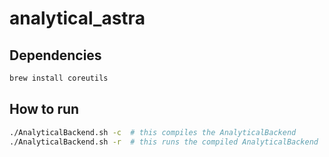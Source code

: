 # analytical_astra

## Dependencies
```bash
brew install coreutils
```

## How to run
```bash
./AnalyticalBackend.sh -c  # this compiles the AnalyticalBackend
./AnalyticalBackend.sh -r  # this runs the compiled AnalyticalBackend
```
